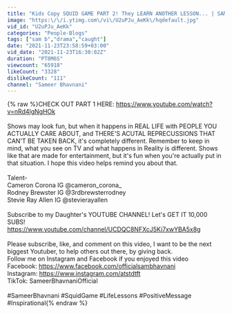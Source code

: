 ```yaml
---
title: "Kids Copy SQUID GAME PART 2! They LEARN ANOTHER LESSON... | SAMEER BHAVNANI"
image: "https:\/\/i.ytimg.com\/vi\/U2uPJu_AeKk\/hqdefault.jpg"
vid_id: "U2uPJu_AeKk"
categories: "People-Blogs"
tags: ["sam b","drama","caught"]
date: "2021-11-23T23:58:59+03:00"
vid_date: "2021-11-23T16:30:02Z"
duration: "PT8M6S"
viewcount: "65918"
likeCount: "3328"
dislikeCount: "111"
channel: "Sameer Bhavnani"
---
```

{% raw %}CHECK OUT PART 1 HERE: <a rel="nofollow" target="blank" href="https://www.youtube.com/watch?v=nRd4lgNgHOk">https://www.youtube.com/watch?v=nRd4lgNgHOk</a><br /><br />Shows may look fun, but when it happens in REAL LIFE with PEOPLE YOU ACTUALLY CARE ABOUT, and THERE'S ACUTAL REPRECUSSIONS THAT CAN'T BE TAKEN BACK, it's completely different.  Remember to keep in mind, what you see on TV and what happens in Reality is different.  Shows like that are made for entertainment, but it's fun when you're actually put in that situation. I hope this video helps remind you about that.<br /><br />Talent- <br />Cameron Corona IG @cameron_corona_<br />Rodney Brewster IG @3rdbrewsterrodney<br />Stevie Ray Allen   IG @stevierayallen<br /><br />Subscribe to my Daughter's YOUTUBE CHANNEL! Let's GET IT 10,000 SUBS!<br /><a rel="nofollow" target="blank" href="https://www.youtube.com/channel/UCDQC8NFXcJ5Ki7xwYBA5x8g">https://www.youtube.com/channel/UCDQC8NFXcJ5Ki7xwYBA5x8g</a><br /><br />Please subscribe, like, and comment on this video, I want to be the next biggest Youtuber, to help others out there, by giving back.<br />Follow me on Instagram and Facebook if you enjoyed this video<br />Facebook: <a rel="nofollow" target="blank" href="https://www.facebook.com/officialsambhavnani">https://www.facebook.com/officialsambhavnani</a><br />Instagram: <a rel="nofollow" target="blank" href="https://www.instagram.com/atstdtft">https://www.instagram.com/atstdtft</a><br />TikTok: SameerBhavnaniOfficial<br /><br />#SameerBhavnani #SquidGame #LifeLessons #PositiveMessage #Inspirational{% endraw %}
